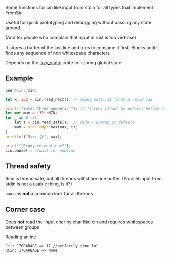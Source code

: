 
 Some functions for cin like input from stdin for all types that implement FromStr

 Useful for quick prototyping and debugging without passing any state around.

 (And for people who complain that input in rust is too verbose)

 It stores a buffer of the last line and tries to consume it first.
 Blocks until it finds any sequence of non whitespace characters

 Depends on the [lazy_static](https://docs.rs/lazy_static) crate for storing global state

 ## Example

 ```rust
 use rcin::cin;

 let x: i32 = cin.read_next(); // reads until it finds a valid i32

 print!("Enter three numbers: "); // flushes stdout by default before any input
 let mut max = i32::MIN;
 for _ in 0..3{
     let t = cin.read_safe();  // safe = unwrap_or_default
     max = std::cmp::max(max, t);
 }
 println!("Max: {}", max);

 print!("Ready to continue?");
 cin.pause(); //wait for newline

 ```

 ## Thread safety

 Rcin is thread safe, but all threads will share one buffer.
 (Parallel input from stdin is not a usable thing, is it?)

 `pause` is __not__ a common lock for all threads

 ## Corner case

 Does __not__ read the input char by char like cin and requires whitespaces between groups

 Reading an int:
 ```text
 C++: 17GRABAGE => 17 //perfectly fine lol
 RCin: 17GARBAGE => None
 ```
